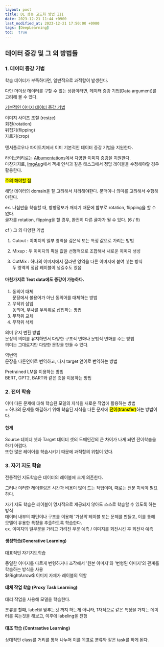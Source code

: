 ```yaml
---
layout: post
title: DL 성능 고도화 방법 III
date: 2023-12-21 11:44 +0900
last_modified_at: 2023-12-21 17:50:00 +0900
tags: [DeepLearning]
toc:  true
---
```


## 데이터 증강 및 그 외 방법들

### 1. 데이터 증강 기법

학습 데이터가 부족하다면, 일반적으로 과적합이 발생한다.

다만 더이상 데이터를 구할 수 없는 상황이라면, 데이터 증강 기법(Data argument)를 고려해 볼 수 있다.

<ins>기본적인 이미지 데이터 증강 기법</ins>

이미지 사이즈 조절 (resize)<br>
회전(rotation)<br>
뒤집기(flipping)<br>
자르기(crop)<br>
<br>
텐서플로우나 파이토치에서 이미 기본적인 데이터 증강 기법을 지원한다.

라이브러리로는 <ins>Albumentations</ins>에서 다양한 이미지 증강을 지원한다.<br>
마찬가지로, <ins>ImgAug</ins>에서 객체 인식과 같은 태스크에서 정답 레이블을 수정해야할 경우 활용한다.

<mark>주의 해야할 점</mark>

해당 데이터의 domain을 잘 고려해서 처리해야한다. 문맥이나 의미를 고려해서 수행해야한다.

ex. 나침반을 학습할 때, 방향정보가 깨지기 때문에 함부로 rotation, flipping을 할 수 없다.<br>
글자를 rotation, flipping을 할 경우, 완전히 다른 글자가 될 수 있다. (6 / 9)

cf ) 그 외 다양한 기법

1. Cutout : 이미지의 일부 영역을 검은색 또는 특정 값으로 가리는 방법

2. Mixup : 두 이미지의 픽셀 값을 선형적으로 조합해서 새로운 이미지 생성

3. CutMix : 하나의 이미지에서 잘라낸 영역을 다른 이미지에 붙여 넣는 방식<br>
두 영역의 정답 레이블이 생길수도 있음

#### 마찬가지로 Text data에도 증강이 가능하다.

1. 동의어 대체<br>
문장에서 불용어가 아닌 동의어를 대체하는 방법
2. 무작위 삽입<br>
동의어, 부사를 무작위로 삽입하는 방법
3. 무작위 교체
4. 무작위 삭제

의미 유지 변환 방법<br>
문장의 의미를 유지하면서 다양한 구조적 변화나 문법적 변화를 주는 방법<br>
의미는 그대로지만 다양한 문장을 만들 수 있다.

역변역<br>
문장을 다른언어로 번역하고, 다시 target 언어로 번역하는 방법

Pretrained LM을 이용하는 방법<br>
BERT, GPT2, BART와 같은 것을 이용하는 방법

### 2. 전이 학습

이미 다른 문제에 대해 학습된 모델의 지식을 새로운 작업에 활용하는 방법<br>
= 하나의 문제를 해결하기 위해 학습된 지식을 다른 문제에 <mark>전이(transfer)</mark>하는 방법이다.

#### 한계

Source 데이터 셋과 Target 데이터 셋의 도메인간의 큰 차이가 나게 되면 전이학습을 하기 어렵다.<br>
또한 많은 레이어를 학습시키기 때문에 과적합의 위험이 있다.

### 3. 자기 지도 학습

전통적인 지도학습은 데이터의 레이블에 크게 의존한다.

그러나 이러한 레이블링은 시간과 비용이 많이 드는 작업이며, 때로는 전문 지식이 필요하다.

자기 지도 학습은 레이블이 명시적으로 제공되지 않아도 스스로 학습할 수 있도록 하는 방식<br>
데이터 내부의 패턴이나 구조를 이용해 '가상의'레이블 또는 문제를 만들고, 이를 통해 모델이 유용한 특징을 추출하도록 학습한다.<br>
ex. 이미지의 일부분을 가리고 가려진 부분 예측 / 이미지를 회전시킨 후 회전각 예측

#### 생성학습(Generative Learning)

대표적인 자기지도학습

동일한 이미지를 다르게 변형하거나 조작해서 '원본 이미지'와 '변형된 이미지'의 관계를 학습하는 방식을 사용<br>
$\RightArrow$ 이미지 자체가 레이블의 역할

#### 대체 작업 학습 (Proxy Task Learning)

대리 작업을 사용해 모델을 학습한다.

분류를 할때, label을 맞추는것 까지 하는게 아니라, 1차적으로 같은 특징을 가지는 데이터를 묶는것을 해보고, 이후에 labeling을 진행

#### 대조 학습 (Contrastive Learning)

상대적인 class를 거리를 통해 나누어 이를 목표로 분류와 같은 task를 하게 된다.

